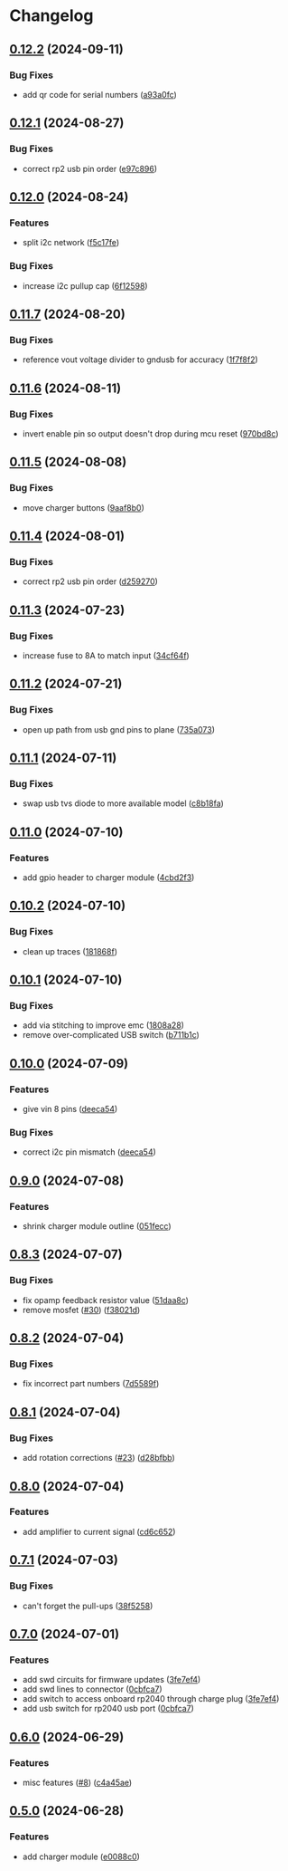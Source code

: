 # Changelog

## [0.12.2](https://github.com/mikesmitty/power-manifold/compare/charger-module-v0.12.1...charger-module-v0.12.2) (2024-09-11)


### Bug Fixes

* add qr code for serial numbers ([a93a0fc](https://github.com/mikesmitty/power-manifold/commit/a93a0fc2a96c003166c58c34e3ffadafc17fc278))

## [0.12.1](https://github.com/mikesmitty/power-manifold/compare/charger-module-v0.12.0...charger-module-v0.12.1) (2024-08-27)


### Bug Fixes

* correct rp2 usb pin order ([e97c896](https://github.com/mikesmitty/power-manifold/commit/e97c8969dffc31d6a5440ee4f5be9436ee78ae8e))

## [0.12.0](https://github.com/mikesmitty/power-manifold/compare/charger-module-v0.11.7...charger-module-v0.12.0) (2024-08-24)


### Features

* split i2c network ([f5c17fe](https://github.com/mikesmitty/power-manifold/commit/f5c17fe2180b5c9388dba73b8ee0f0641791acc8))


### Bug Fixes

* increase i2c pullup cap ([6f12598](https://github.com/mikesmitty/power-manifold/commit/6f125985b20211caa995e3b5c805009276087e4b))

## [0.11.7](https://github.com/mikesmitty/power-manifold/compare/charger-module-v0.11.6...charger-module-v0.11.7) (2024-08-20)


### Bug Fixes

* reference vout voltage divider to gndusb for accuracy ([1f7f8f2](https://github.com/mikesmitty/power-manifold/commit/1f7f8f28c6ba415994af95c0408771f9a2a85a8f))

## [0.11.6](https://github.com/mikesmitty/power-manifold/compare/charger-module-v0.11.5...charger-module-v0.11.6) (2024-08-11)


### Bug Fixes

* invert enable pin so output doesn't drop during mcu reset ([970bd8c](https://github.com/mikesmitty/power-manifold/commit/970bd8cd0c93e5491865c72c2ee6678852993903))

## [0.11.5](https://github.com/mikesmitty/power-manifold/compare/charger-module-v0.11.4...charger-module-v0.11.5) (2024-08-08)


### Bug Fixes

* move charger buttons ([9aaf8b0](https://github.com/mikesmitty/power-manifold/commit/9aaf8b0a4a00f143133bb757bf2bde2eb51de596))

## [0.11.4](https://github.com/mikesmitty/power-manifold/compare/charger-module-v0.11.3...charger-module-v0.11.4) (2024-08-01)


### Bug Fixes

* correct rp2 usb pin order ([d259270](https://github.com/mikesmitty/power-manifold/commit/d2592703c32c2d982217669368ba1caed00b513d))

## [0.11.3](https://github.com/mikesmitty/power-manifold/compare/charger-module-v0.11.2...charger-module-v0.11.3) (2024-07-23)


### Bug Fixes

* increase fuse to 8A to match input ([34cf64f](https://github.com/mikesmitty/power-manifold/commit/34cf64f5ec75cb4e9e9030e484891ce500b91830))

## [0.11.2](https://github.com/mikesmitty/power-manifold/compare/charger-module-v0.11.1...charger-module-v0.11.2) (2024-07-21)


### Bug Fixes

* open up path from usb gnd pins to plane ([735a073](https://github.com/mikesmitty/power-manifold/commit/735a073ddeeeeb4ab86238208ebdab3d418ca550))

## [0.11.1](https://github.com/mikesmitty/power-manifold/compare/charger-module-v0.11.0...charger-module-v0.11.1) (2024-07-11)


### Bug Fixes

* swap usb tvs diode to more available model ([c8b18fa](https://github.com/mikesmitty/power-manifold/commit/c8b18fa9c991078d95106d4458649c13adc903e4))

## [0.11.0](https://github.com/mikesmitty/power-manifold/compare/charger-module-v0.10.2...charger-module-v0.11.0) (2024-07-10)


### Features

* add gpio header to charger module ([4cbd2f3](https://github.com/mikesmitty/power-manifold/commit/4cbd2f3b8f6b9d3d9eb857e1141b53decd266e08))

## [0.10.2](https://github.com/mikesmitty/power-manifold/compare/charger-module-v0.10.1...charger-module-v0.10.2) (2024-07-10)


### Bug Fixes

* clean up traces ([181868f](https://github.com/mikesmitty/power-manifold/commit/181868fa257600ebbe6f0f09d60b0f0e6955dadc))

## [0.10.1](https://github.com/mikesmitty/pdusb/compare/charger-module-v0.10.0...charger-module-v0.10.1) (2024-07-10)


### Bug Fixes

* add via stitching to improve emc ([1808a28](https://github.com/mikesmitty/pdusb/commit/1808a28883a0908c73fe8574c44388933ec490f3))
* remove over-complicated USB switch ([b711b1c](https://github.com/mikesmitty/pdusb/commit/b711b1c423c8949ec734186f52588050cb6238bb))

## [0.10.0](https://github.com/mikesmitty/pdusb/compare/charger-module-v0.9.0...charger-module-v0.10.0) (2024-07-09)


### Features

* give vin 8 pins ([deeca54](https://github.com/mikesmitty/pdusb/commit/deeca54b5ecd7f126030e2663d6139264055c541))


### Bug Fixes

* correct i2c pin mismatch ([deeca54](https://github.com/mikesmitty/pdusb/commit/deeca54b5ecd7f126030e2663d6139264055c541))

## [0.9.0](https://github.com/mikesmitty/pdusb/compare/charger-module-v0.8.3...charger-module-v0.9.0) (2024-07-08)


### Features

* shrink charger module outline ([051fecc](https://github.com/mikesmitty/pdusb/commit/051fecc27901af27a6ce28e297dd4c0b121d335f))

## [0.8.3](https://github.com/mikesmitty/pdusb/compare/charger-module-v0.8.2...charger-module-v0.8.3) (2024-07-07)


### Bug Fixes

* fix opamp feedback resistor value ([51daa8c](https://github.com/mikesmitty/pdusb/commit/51daa8c1bc127483105343635c577d885270d42c))
* remove mosfet ([#30](https://github.com/mikesmitty/pdusb/issues/30)) ([f38021d](https://github.com/mikesmitty/pdusb/commit/f38021d279a5d4fb5c75b13646da387f04ae2dde))

## [0.8.2](https://github.com/mikesmitty/pdusb/compare/charger-module-v0.8.1...charger-module-v0.8.2) (2024-07-04)


### Bug Fixes

* fix incorrect part numbers ([7d5589f](https://github.com/mikesmitty/pdusb/commit/7d5589fe6c76b37504af899d7f41072b2987b070))

## [0.8.1](https://github.com/mikesmitty/pdusb/compare/charger-module-v0.8.0...charger-module-v0.8.1) (2024-07-04)


### Bug Fixes

* add rotation corrections ([#23](https://github.com/mikesmitty/pdusb/issues/23)) ([d28bfbb](https://github.com/mikesmitty/pdusb/commit/d28bfbb0f5f295293d51a52142758b1be5bae77d))

## [0.8.0](https://github.com/mikesmitty/pdusb/compare/charger-module-v0.7.1...charger-module-v0.8.0) (2024-07-04)


### Features

* add amplifier to current signal ([cd6c652](https://github.com/mikesmitty/pdusb/commit/cd6c6524c9f327b2ad43f052ae8103018f5e6368))

## [0.7.1](https://github.com/mikesmitty/pdusb/compare/charger-module-v0.7.0...charger-module-v0.7.1) (2024-07-03)


### Bug Fixes

* can't forget the pull-ups ([38f5258](https://github.com/mikesmitty/pdusb/commit/38f52583257ef937b0b6ace3cdfb33ebec99fc47))

## [0.7.0](https://github.com/mikesmitty/pdusb/compare/charger-module-v0.6.0...charger-module-v0.7.0) (2024-07-01)


### Features

* add swd circuits for firmware updates ([3fe7ef4](https://github.com/mikesmitty/pdusb/commit/3fe7ef4b14e35cb9b6d7b5f8920c50c7c5d31d5d))
* add swd lines to connector ([0cbfca7](https://github.com/mikesmitty/pdusb/commit/0cbfca78ad04f3e7deddfba9d1997bf1806fe2ab))
* add switch to access onboard rp2040 through charge plug ([3fe7ef4](https://github.com/mikesmitty/pdusb/commit/3fe7ef4b14e35cb9b6d7b5f8920c50c7c5d31d5d))
* add usb switch for rp2040 usb port ([0cbfca7](https://github.com/mikesmitty/pdusb/commit/0cbfca78ad04f3e7deddfba9d1997bf1806fe2ab))

## [0.6.0](https://github.com/mikesmitty/pdusb/compare/charger-module-v0.5.0...charger-module-v0.6.0) (2024-06-29)


### Features

* misc features ([#8](https://github.com/mikesmitty/pdusb/issues/8)) ([c4a45ae](https://github.com/mikesmitty/pdusb/commit/c4a45aea12a5c59c5742778317859835ea6f5bef))

## [0.5.0](https://github.com/mikesmitty/pdusb/compare/charger-module-v0.4.0...charger-module-v0.5.0) (2024-06-28)


### Features

* add charger module ([e0088c0](https://github.com/mikesmitty/pdusb/commit/e0088c0316c7c99f1039f19b1d478e8ac7130546))
